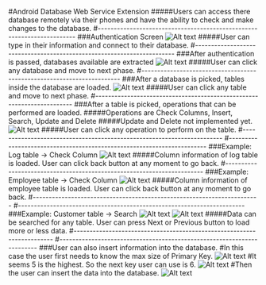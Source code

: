#Android Database Web Service Extension
#####Users can access there database remotely via their phones and have the ability to check and make changes to the database.
#-----------------------------------------------------------------------
###Authentication Screen
![Alt text](https://github.com/InderPabla/Projects/blob/master/Android%20Database%20Web%20Service%20Extension/Images/0.png "Optional Title")
#####User can type in their information and connect to their database. 
#-----------------------------------------------------------------------
###After authentication is passed, databases available are extracted
![Alt text](https://github.com/InderPabla/Projects/blob/master/Android%20Database%20Web%20Service%20Extension/Images/1.png "Optional Title")
#####User can click any database and move to next phase.
#-----------------------------------------------------------------------
###After a database is picked, tables inside the database are loaded.
![Alt text](https://github.com/InderPabla/Projects/blob/master/Android%20Database%20Web%20Service%20Extension/Images/2.png "Optional Title")
#####User can click any table and move to next phase.
#-----------------------------------------------------------------------
###After a table is picked, operations that can be performed are loaded.
#####Operations are Check Columns, Insert, Search, Update and Delete
#####Update and Delete not implemented yet.
![Alt text](https://github.com/InderPabla/Projects/blob/master/Android%20Database%20Web%20Service%20Extension/Images/10.PNG "Optional Title")
#####User can click any operation to perform on the table.
#-----------------------------------------------------------------------
#-----------------------------------------------------------------------
###Example: Log table -> Check Column
![Alt text](https://github.com/InderPabla/Projects/blob/master/Android%20Database%20Web%20Service%20Extension/Images/4.png "Optional Title")
#####Column information of log table is loaded. User can click back button at any moment to go back.
#-----------------------------------------------------------------------
###Example: Employee table -> Check Column
![Alt text](https://github.com/InderPabla/Projects/blob/master/Android%20Database%20Web%20Service%20Extension/Images/5.png "Optional Title")
#####Column information of employee table is loaded. User can click back button at any moment to go back.
#-----------------------------------------------------------------------
#-----------------------------------------------------------------------
###Example: Customer table -> Search
![Alt text](https://github.com/InderPabla/Projects/blob/master/Android%20Database%20Web%20Service%20Extension/Images/6.png "Optional Title")
![Alt text](https://github.com/InderPabla/Projects/blob/master/Android%20Database%20Web%20Service%20Extension/Images/7.png "Optional Title")
#####Data can be searched for any table. User can press Next or Previous button to load more or less data.
#-----------------------------------------------------------------------
#-----------------------------------------------------------------------
###User can also insert information into the database.
#In this case the user first needs to know the max size of Primary Key.
![Alt text](https://github.com/InderPabla/Projects/blob/master/Android%20Database%20Web%20Service%20Extension/Images/8.png "Optional Title")
#It seems 5 is the highest. So the next key user can use is 6.
![Alt text](https://github.com/InderPabla/Projects/blob/master/Android%20Database%20Web%20Service%20Extension/Images/9.png "Optional Title")
#Then the user can insert the data into the database.
![Alt text](https://github.com/InderPabla/Projects/blob/master/Android%20Database%20Web%20Service%20Extension/Images/10.png "Optional Title")
